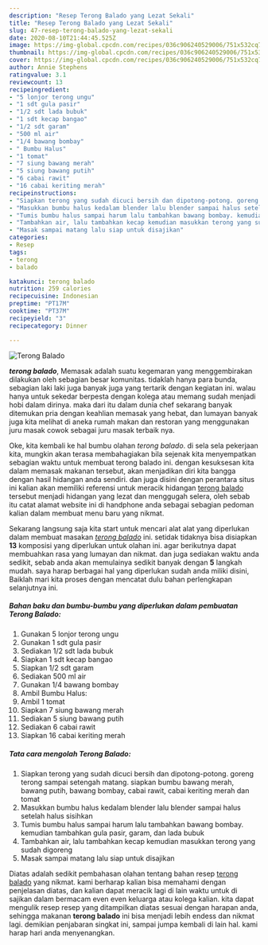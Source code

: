 ```yaml
---
description: "Resep Terong Balado yang Lezat Sekali"
title: "Resep Terong Balado yang Lezat Sekali"
slug: 47-resep-terong-balado-yang-lezat-sekali
date: 2020-08-10T21:44:45.525Z
image: https://img-global.cpcdn.com/recipes/036c906240529006/751x532cq70/terong-balado-foto-resep-utama.jpg
thumbnail: https://img-global.cpcdn.com/recipes/036c906240529006/751x532cq70/terong-balado-foto-resep-utama.jpg
cover: https://img-global.cpcdn.com/recipes/036c906240529006/751x532cq70/terong-balado-foto-resep-utama.jpg
author: Annie Stephens
ratingvalue: 3.1
reviewcount: 13
recipeingredient:
- "5 lonjor terong ungu"
- "1 sdt gula pasir"
- "1/2 sdt lada bubuk"
- "1 sdt kecap bangao"
- "1/2 sdt garam"
- "500 ml air"
- "1/4 bawang bombay"
- " Bumbu Halus"
- "1 tomat"
- "7 siung bawang merah"
- "5 siung bawang putih"
- "6 cabai rawit"
- "16 cabai keriting merah"
recipeinstructions:
- "Siapkan terong yang sudah dicuci bersih dan dipotong-potong. goreng terong sampai setengah matang. siapkan bumbu bawang merah, bawang putih, bawang bombay, cabai rawit, cabai keriting merah dan tomat"
- "Masukkan bumbu halus kedalam blender lalu blender sampai halus setelah halus sisihkan"
- "Tumis bumbu halus sampai harum lalu tambahkan bawang bombay. kemudian tambahkan gula pasir, garam, dan lada bubuk"
- "Tambahkan air, lalu tambahkan kecap kemudian masukkan terong yang sudah digoreng"
- "Masak sampai matang lalu siap untuk disajikan"
categories:
- Resep
tags:
- terong
- balado

katakunci: terong balado 
nutrition: 259 calories
recipecuisine: Indonesian
preptime: "PT17M"
cooktime: "PT37M"
recipeyield: "3"
recipecategory: Dinner

---
```



![Terong Balado](https://img-global.cpcdn.com/recipes/036c906240529006/751x532cq70/terong-balado-foto-resep-utama.jpg)

<b><i>terong balado</i></b>, Memasak adalah suatu kegemaran yang menggembirakan dilakukan oleh sebagian besar komunitas. tidaklah hanya para bunda, sebagian laki laki juga banyak juga yang tertarik dengan kegiatan ini. walau hanya untuk sekedar berpesta dengan kolega atau memang sudah menjadi hobi dalam dirinya. maka dari itu dalam dunia chef sekarang banyak ditemukan pria dengan keahlian memasak yang hebat, dan lumayan banyak juga kita melihat di aneka rumah makan dan restoran yang menggunakan juru masak cowok sebagai juru masak terbaik nya.

Oke, kita kembali ke hal bumbu olahan <i>terong balado</i>. di sela sela pekerjaan kita, mungkin akan terasa membahagiakan bila sejenak kita menyempatkan sebagian waktu untuk membuat terong balado ini. dengan kesuksesan kita dalam memasak makanan tersebut, akan menjadikan diri kita bangga dengan hasil hidangan anda sendiri. dan juga disini dengan perantara situs ini kalian akan memiliki referensi untuk meracik hidangan <u>terong balado</u> tersebut menjadi hidangan yang lezat dan menggugah selera, oleh sebab itu catat alamat website ini di handphone anda sebagai sebagian pedoman kalian dalam membuat menu baru yang nikmat.




Sekarang langsung saja kita start untuk mencari alat alat yang diperlukan dalam membuat masakan <u><i>terong balado</i></u> ini. setidak tidaknya bisa disiapkan <b>13</b> komposisi yang diperlukan untuk olahan ini. agar berikutnya dapat membuahkan rasa yang lumayan dan nikmat. dan juga sediakan waktu anda sedikit, sebab anda akan memulainya sedikit banyak dengan <b>5</b> langkah mudah. saya harap berbagai hal yang diperlukan sudah anda miliki disini, Baiklah mari kita proses dengan mencatat dulu bahan perlengkapan selanjutnya ini.

<!--inarticleads1-->

##### Bahan baku dan bumbu-bumbu yang diperlukan dalam pembuatan Terong Balado:

1. Gunakan 5 lonjor terong ungu
1. Gunakan 1 sdt gula pasir
1. Sediakan 1/2 sdt lada bubuk
1. Siapkan 1 sdt kecap bangao
1. Siapkan 1/2 sdt garam
1. Sediakan 500 ml air
1. Gunakan 1/4 bawang bombay
1. Ambil  Bumbu Halus:
1. Ambil 1 tomat
1. Siapkan 7 siung bawang merah
1. Sediakan 5 siung bawang putih
1. Sediakan 6 cabai rawit
1. Siapkan 16 cabai keriting merah




<!--inarticleads2-->

##### Tata cara mengolah Terong Balado:

1. Siapkan terong yang sudah dicuci bersih dan dipotong-potong. goreng terong sampai setengah matang. siapkan bumbu bawang merah, bawang putih, bawang bombay, cabai rawit, cabai keriting merah dan tomat
1. Masukkan bumbu halus kedalam blender lalu blender sampai halus setelah halus sisihkan
1. Tumis bumbu halus sampai harum lalu tambahkan bawang bombay. kemudian tambahkan gula pasir, garam, dan lada bubuk
1. Tambahkan air, lalu tambahkan kecap kemudian masukkan terong yang sudah digoreng
1. Masak sampai matang lalu siap untuk disajikan




Diatas adalah sedikit pembahasan olahan tentang bahan resep <u>terong balado</u> yang nikmat. kami berharap kalian bisa memahami dengan penjelasan diatas, dan kalian dapat meracik lagi di lain waktu untuk di sajikan dalam bermacam even even keluarga atau kolega kalian. kita dapat mengulik resep resep yang ditampilkan diatas sesuai dengan harapan anda, sehingga makanan <b>terong balado</b> ini bisa menjadi lebih endess dan nikmat lagi. demikian penjabaran singkat ini, sampai jumpa kembali di lain hal. kami harap hari anda menyenangkan.
